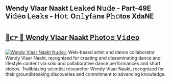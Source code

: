 ## Wendy Vlaar Naakt L𝚎a𝚔ed N𝚞𝚍e - Part-49E Vi𝚍𝚎o L𝚎a𝚔s - H𝚘𝚝 O𝚗𝚕yf𝚊ns P𝚑𝚘tos XdaNE

# <h2><a href="http://kfcwke.oniu.top/?m=Wendy+Vlaar+Naakt">🔗👉 🔴 Wendy Vlaar Naakt P𝚑ot𝚘𝚜 V𝚒d𝚎o</a></h2>

[![Wendy Vlaar Naakt Nu𝚍e𝚜](https://i.imgur.com/0qMVB7G.gif)](http://kfcwke.oniu.top/?m=Wendy+Vlaar+Naakt)
Web-based artist and dance collaborator Wendy Vlaar Naakt, recognized for creating and disseminating dance and lifestyle content via solo and collaborative dance performances and short videos. Trailblazing scientist researcher Wendy Vlaar Naakt, recognized for their groundbreaking discoveries and commitment to advancing knowledge.  
